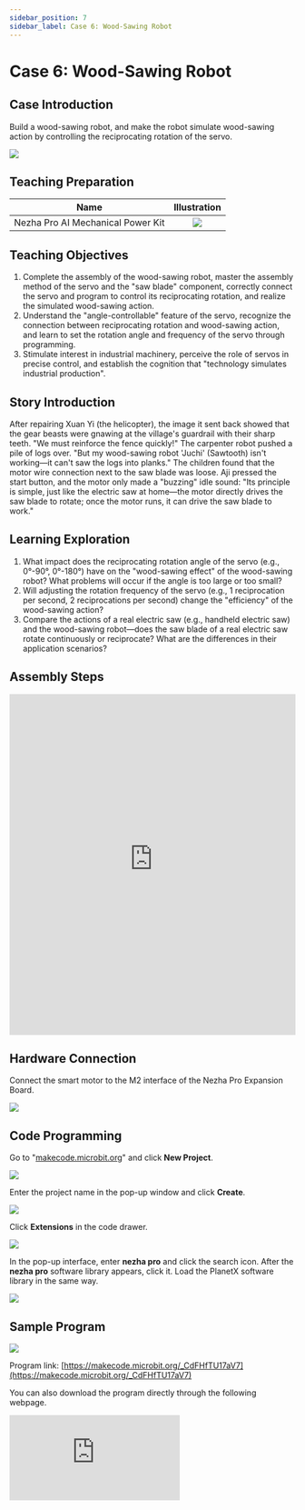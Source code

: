 ```yaml
---
sidebar_position: 7
sidebar_label: Case 6: Wood-Sawing Robot
---
```


# Case 6: Wood-Sawing Robot

## Case Introduction
Build a wood-sawing robot, and make the robot simulate wood-sawing action by controlling the reciprocating rotation of the servo.

![](https://wiki-media-ef.oss-cn-hongkong.aliyuncs.com/i18n/en/docusaurus-plugin-content-docs/current/microbit/building-blocks/nezha-pro-ai-mechanical-power-kit/images/nezha-pro-ai-mechanical-power-kit-case-06-01.png)

## Teaching Preparation

| Name | Illustration |
| :----------: | :--------------------------: |
| Nezha Pro AI Mechanical Power Kit | ![](https://wiki-media-ef.oss-cn-hongkong.aliyuncs.com/docs/microbit/building-blocks/nezha-pro-ai-mechanical-power-kit/images/nezha-pro-ai-mechanical-power-kit-01.png) |

## Teaching Objectives
1. Complete the assembly of the wood-sawing robot, master the assembly method of the servo and the "saw blade" component, correctly connect the servo and program to control its reciprocating rotation, and realize the simulated wood-sawing action.
2. Understand the "angle-controllable" feature of the servo, recognize the connection between reciprocating rotation and wood-sawing action, and learn to set the rotation angle and frequency of the servo through programming.
3. Stimulate interest in industrial machinery, perceive the role of servos in precise control, and establish the cognition that "technology simulates industrial production".

## Story Introduction
After repairing Xuan Yi (the helicopter), the image it sent back showed that the gear beasts were gnawing at the village's guardrail with their sharp teeth. "We must reinforce the fence quickly!" The carpenter robot pushed a pile of logs over. "But my wood-sawing robot 'Juchi' (Sawtooth) isn't working—it can't saw the logs into planks."
The children found that the motor wire connection next to the saw blade was loose. Aji pressed the start button, and the motor only made a "buzzing" idle sound: "Its principle is simple, just like the electric saw at home—the motor directly drives the saw blade to rotate; once the motor runs, it can drive the saw blade to work."

## Learning Exploration
1. What impact does the reciprocating rotation angle of the servo (e.g., 0°-90°, 0°-180°) have on the "wood-sawing effect" of the wood-sawing robot? What problems will occur if the angle is too large or too small?
2. Will adjusting the rotation frequency of the servo (e.g., 1 reciprocation per second, 2 reciprocations per second) change the "efficiency" of the wood-sawing action?
3. Compare the actions of a real electric saw (e.g., handheld electric saw) and the wood-sawing robot—does the saw blade of a real electric saw rotate continuously or reciprocate? What are the differences in their application scenarios?

## Assembly Steps
<embed src="https://wiki-media-ef.oss-cn-hongkong.aliyuncs.com/i18n/en/docusaurus-plugin-content-docs/current/microbit/building-blocks/nezha-pro-ai-mechanical-power-kit/files/nezha-pro-ai-mechanical-power-kit-case-06.pdf" type="application/pdf" width="100%" height="600px" />

## Hardware Connection
Connect the smart motor to the M2 interface of the Nezha Pro Expansion Board.

![](https://wiki-media-ef.oss-cn-hongkong.aliyuncs.com/i18n/en/docusaurus-plugin-content-docs/current/microbit/building-blocks/nezha-pro-ai-mechanical-power-kit/images/nezha-pro-ai-mechanical-power-kit-case-06-02.png)

## Code Programming
Go to "[makecode.microbit.org](https://makecode.microbit.org)" and click **New Project**.

![](https://wiki-media-ef.oss-cn-hongkong.aliyuncs.com/docs/microbit/building-blocks/microbit-space-science-kit/images/microbit-space-science-kit-case01-07.png)

Enter the project name in the pop-up window and click **Create**.

![](https://wiki-media-ef.oss-cn-hongkong.aliyuncs.com/docs/microbit/building-blocks/microbit-space-science-kit/images/microbit-space-science-kit-case01-11.png)

Click **Extensions** in the code drawer.

![](https://wiki-media-ef.oss-cn-hongkong.aliyuncs.com/docs/microbit/building-blocks/microbit-space-science-kit/images/microbit-space-science-kit-case01-09.png)

In the pop-up interface, enter **nezha pro** and click the search icon. After the **nezha pro** software library appears, click it. Load the PlanetX software library in the same way.

![](https://wiki-media-ef.oss-cn-hongkong.aliyuncs.com/docs/microbit/building-blocks/microbit-space-science-kit/images/microbit-space-science-kit-case01-10.png)

## Sample Program
![](https://wiki-media-ef.oss-cn-hongkong.aliyuncs.com/i18n/en/docusaurus-plugin-content-docs/current/microbit/building-blocks/nezha-pro-ai-mechanical-power-kit/images/nezha-pro-ai-mechanical-power-kit-case-06-03.png)

Program link: [https://makecode.microbit.org/_CdFHfTU17aV7](https://makecode.microbit.org/_CdFHfTU17aV7)

You can also download the program directly through the following webpage.

<div
    style={{
        position: 'relative',
        paddingBottom: '60%',
        overflow: 'hidden',
    }}
>
    <iframe
        src="https://makecode.microbit.org/_CdFHfTU17aV7"
        frameborder="0"
        sandbox="allow-popups allow-forms allow-scripts allow-same-origin"
        style={{
            position: 'absolute',
            width: '100%',
            height: '100%',
        }}
    />
</div>

## Program Download
Use a USB cable to connect the PC and micro:bit V2.

![](https://wiki-media-ef.oss-cn-hongkong.aliyuncs.com/docs/microbit/building-blocks/microbit-space-science-kit/images/microbit-space-science-kit-manual03.gif)

After successful connection, a drive named MICROBIT will be recognized on the computer.

![](https://wiki-media-ef.oss-cn-hongkong.aliyuncs.com/docs/microbit/building-blocks/microbit-space-science-kit/images/microbit-space-science-kit-manual06.png)

Click the icon at the bottom left ![](https://wiki-media-ef.oss-cn-hongkong.aliyuncs.com/docs/microbit/building-blocks/microbit-space-science-kit/images/microbit-space-science-kit-manual07.png) and select **Connect Device**.

![](https://wiki-media-ef.oss-cn-hongkong.aliyuncs.com/docs/microbit/building-blocks/microbit-space-science-kit/images/microbit-space-science-kit-manual11.png)

Click ![](https://wiki-media-ef.oss-cn-hongkong.aliyuncs.com/docs/microbit/building-blocks/microbit-space-science-kit/images/microbit-space-science-kit-manual08.png).

![](https://wiki-media-ef.oss-cn-hongkong.aliyuncs.com/docs/microbit/building-blocks/microbit-space-science-kit/images/microbit-space-science-kit-manual12.png)

Click ![](https://wiki-media-ef.oss-cn-hongkong.aliyuncs.com/docs/microbit/building-blocks/microbit-space-science-kit/images/microbit-space-science-kit-manual09.png).

![](https://wiki-media-ef.oss-cn-hongkong.aliyuncs.com/docs/microbit/building-blocks/microbit-space-science-kit/images/microbit-space-science-kit-manual13.png)

In the pop-up window, select **BBC micro:bit CMSIS-DAP**, then select **Connect**. Now, the micro:bit has been successfully connected.

![](https://wiki-media-ef.oss-cn-hongkong.aliyuncs.com/docs/microbit/building-blocks/microbit-space-science-kit/images/microbit-space-science-kit-manual14.png)

Click **Download Program**

![](https://wiki-media-ef.oss-cn-hongkong.aliyuncs.com/docs/microbit/building-blocks/microbit-space-science-kit/images/microbit-space-science-kit-manual10.png)


## Case Demonstration
After turning on the power, the wood-sawing robot starts to operate.

![](https://wiki-media-ef.oss-cn-hongkong.aliyuncs.com/i18n/en/docusaurus-plugin-content-docs/current/microbit/building-blocks/nezha-pro-ai-mechanical-power-kit/images/nezha-pro-ai-mechanical-power-kit-case-06.gif)


## Extended Knowledge
1. Application scenarios of servos: Servos are widely used in robot joints (e.g., robotic arms, robot fingers), remote-controlled toys (e.g., remote-controlled car steering, aircraft model wing adjustment), and smart homes (e.g., automatic curtain angle control) due to their ability to control angles precisely.
2. The development of sawing tools: From hand saws (relying on manual reciprocation) to electric saws (driven by motors for continuous rotation or reciprocation), and then to industrial CNC saws (controlling sawing angle and speed precisely), the progress of sawing technology is inseparable from the upgrading of mechanical control technology.
3. The working principle of servos: A servo contains a motor, a gear set, a potentiometer, and a control circuit inside. It adjusts the motor rotation by receiving signals, and then realizes precise angle positioning through gear reduction and potentiometer feedback—this is the core reason why it can achieve reciprocating rotation.
